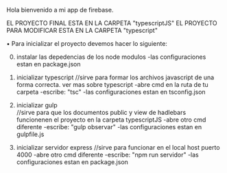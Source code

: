 Hola bienvenido  a mi app de firebase.

EL PROYECTO FINAL ESTA EN LA CARPETA "typescriptJS"
EL PROYECTO PARA MODIFICAR ESTA EN LA CARPETA "typescript"

• Para inicializar el proyecto devemos hacer lo siguiente:

0) instalar las depedencias de los node modulos
    -las configuraciones estan en package.json

1) inicializar typescript
    //sirve para formar los archivos javascript de una forma correcta. ver mas sobre typescript
        -abre cmd en la ruta de tu carpeta
        -escribe: "tsc"
        -las configuraciones estan en tsconfig.json
    

2) inicializar gulp     
    //sirve para que los documentos public y view de hadlebars funcionenen el proyecto en la carpeta typescriptJS
        -abre otro cmd diferente
        -escribe: "gulp observar"
        -las configuraciones estan en gulpfile.js
    

3) inicializar servidor express
    //sirve para funcionar en el local host puerto 4000
    -abre otro cmd diferente
    -escribe: "npm run servidor"
    -las configuraciones estan en package.json


